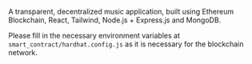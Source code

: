 A transparent, decentralized music application, built using Ethereum Blockchain, React, Tailwind, Node.js + Express.js and MongoDB.

Please fill in the necessary environment variables at `smart_contract/hardhat.config.js` as it is necessary for the blockchain network.